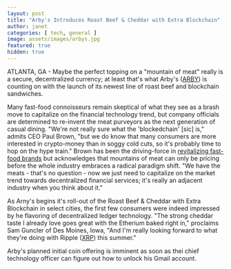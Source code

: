 ```yaml
---
layout: post
title: "Arby's Introduces Roast Beef & Cheddar with Extra Blockchain"
author: janet
categories: [ tech, general ]
image: assets/images/arbys.jpg
featured: true
hidden: true
---
```


ATLANTA, GA - Maybe the perfect topping on a "mountain of meat" really is a secure, decentralized currency; at least that's what Arby's ([ARBY](https://finance.yahoo.com/quote/WEN/)) is counting on with the launch of its newest line of roast beef and blockchain sandwiches.

Many fast-food connoisseurs remain skeptical of what they see as a brash move to capitalize on the financial technology trend, but company officials are determined to re-invent the meat purveyors as the next generation of casual dining. "We're not really sure what the 'blockedchain' [sic] is," admits CEO Paul Brown, "but we do know that many consumers are more interested in crypto-money than in soggy cold cuts, so it's probably time to hop on the hype train." Brown has been the driving-force in [revitalizing fast-food brands](https://www.businessinsider.com/arbys-buffalo-wild-wings-paul-brown-asks-employees-for-advice-2018-2) but acknowledges that mountains of meat can only be pricing before the whole industry embraces a radical paradigm shift. "We have the meats - that's no question - now we just need to capitalize on the market trend towards decentralized financial services; it's really an adjacent industry when you think about it."

As Arny's begins it's roll-out of the Roast Beef & Cheddar with Extra Blockchain in select cities, the first few consumers were indeed impressed by he flavoring of decentralized ledger technology. "The strong cheddar taste I already love goes great with the Etherium baked right in," proclaims Sam Guncler of Des Moines, Iowa, "And I'm really looking forward to what they're doing with Ripple ([XRP](https://www.coinbase.com/price/ripple)) this summer."

Arby's planned initial coin offering is imminent as soon as thei chief technology officer can figure out how to unlock his Gmail account.